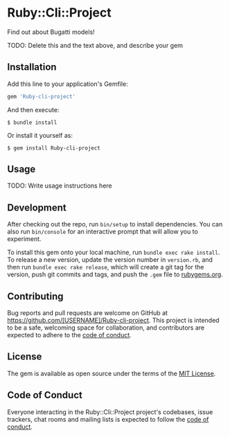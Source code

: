 # Ruby::Cli::Project

Find out about Bugatti models!

TODO: Delete this and the text above, and describe your gem

## Installation

Add this line to your application's Gemfile:

```ruby
gem 'Ruby-cli-project'
```

And then execute:

    $ bundle install

Or install it yourself as:

    $ gem install Ruby-cli-project

## Usage

TODO: Write usage instructions here

## Development

After checking out the repo, run `bin/setup` to install dependencies. You can also run `bin/console` for an interactive prompt that will allow you to experiment.

To install this gem onto your local machine, run `bundle exec rake install`. To release a new version, update the version number in `version.rb`, and then run `bundle exec rake release`, which will create a git tag for the version, push git commits and tags, and push the `.gem` file to [rubygems.org](https://rubygems.org).

## Contributing

Bug reports and pull requests are welcome on GitHub at https://github.com/[USERNAME]/Ruby-cli-project. This project is intended to be a safe, welcoming space for collaboration, and contributors are expected to adhere to the [code of conduct](https://github.com/[USERNAME]/Ruby-cli-project/blob/master/CODE_OF_CONDUCT.md).


## License

The gem is available as open source under the terms of the [MIT License](https://opensource.org/licenses/MIT).

## Code of Conduct

Everyone interacting in the Ruby::Cli::Project project's codebases, issue trackers, chat rooms and mailing lists is expected to follow the [code of conduct](https://github.com/[USERNAME]/Ruby-cli-project/blob/master/CODE_OF_CONDUCT.md).
